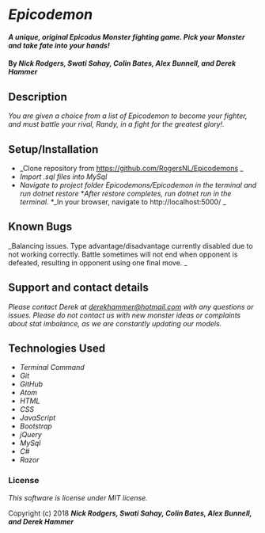 # _Epicodemon_

#### _A unique, original Epicodus Monster fighting game.  Pick your Monster and take fate into your hands!_

#### By _**Nick Rodgers, Swati Sahay, Colin Bates, Alex Bunnell, and Derek Hammer**_

## Description

_You are given a choice from a list of Epicodemon to become your fighter, and must battle your rival, Randy, in a fight for the greatest glory!._

## Setup/Installation

* _Clone repository from https://github.com/RogersNL/Epicodemons _
* _Import .sql files into MySql_
* _Navigate to project folder Epicodemons/Epicodemon in the terminal and run dotnet restore_
*_After restore completes, run dotnet run in the terminal._
*_In your browser, navigate to http://localhost:5000/ _

## Known Bugs

_Balancing issues. Type advantage/disadvantage currently disabled due to not working correctly. Battle sometimes will not end when opponent is defeated, resulting in opponent using one final move. _

## Support and contact details

_Please contact Derek at derekhammer@hotmail.com with any questions or issues.  Please do not contact us with new monster ideas or complaints about stat imbalance, as we are constantly updating our models._

## Technologies Used

* _Terminal Command_
* _Git_
* _GitHub_
* _Atom_
* _HTML_
* _CSS_
* _JavaScript_
* _Bootstrap_
* _jQuery_
* _MySql_
* _C#_
* _Razor_


### License

*This software is license under MIT license.*

Copyright (c) 2018 **_Nick Rodgers, Swati Sahay, Colin Bates, Alex Bunnell, and Derek Hammer_**
